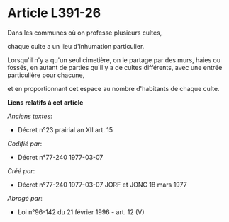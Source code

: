 # Article L391-26

Dans les communes où on professe plusieurs cultes,

chaque culte a un lieu d'inhumation particulier. 

Lorsqu'il n'y a qu'un seul cimetière, on le partage par des murs, haies ou fossés, en autant de parties qu'il y a de cultes
différents, avec une entrée particulière pour chacune,

et en proportionnant cet espace au nombre d'habitants de chaque culte.

**Liens relatifs à cet article**

_Anciens textes_:

  - Décret n°23 prairial an XII art. 15

_Codifié par_:

  - Décret n°77-240 1977-03-07

_Créé par_:

  - Décret n°77-240 1977-03-07 JORF et JONC 18 mars 1977

_Abrogé par_:

  - Loi n°96-142 du 21 février 1996 - art. 12 (V)
